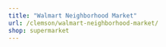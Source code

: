 ```yaml
---
title: "Walmart Neighborhood Market"
url: /clemson/walmart-neighborhood-market/
shop: supermarket
---
```

